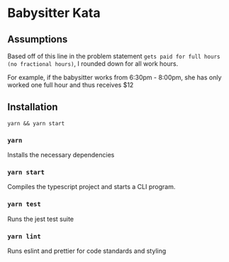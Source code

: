 # Babysitter Kata

## Assumptions

Based off of this line in the problem statement `gets paid for full hours (no fractional hours)`, I rounded down for all work hours.

For example, if the babysitter works from 6:30pm - 8:00pm, she has only worked one full hour and thus receives $12

## Installation

`yarn && yarn start`

### `yarn`

Installs the necessary dependencies

### `yarn start`

Compiles the typescript project and starts a CLI program.

### `yarn test`

Runs the jest test suite

### `yarn lint`

Runs eslint and prettier for code standards and styling
